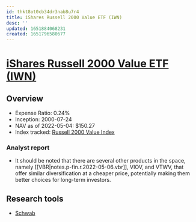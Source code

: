 ```yaml
---
id: thkt8ot0cb34dr3nab8u7r4
title: iShares Russell 2000 Value ETF (IWN)
desc: ''
updated: 1651884068231
created: 1651796580677
---
```

# [iShares Russell 2000 Value ETF (IWN)](https://etfdb.com/etf/IWN/#etf-ticker-profile)

## Overview

- Expense Ratio: 0.24%
- Inception: 2000-07-24
- NAV as of 2022-05-04: $150.27
- Index tracked: [Russell 2000 Value Index](https://etfdb.com/index/russell-2000-value-index/)

### Analyst report

- It should be noted that there are several other products in the space, namely [[VBR|notes.p-fin.r.2022-05-06.vbr]], VIOV, and VTWV, that offer similar diversification at a cheaper price, potentially making them better choices for long-term investors.

## Research tools

- [Schwab](https://www.schwab.com/research/etfs/quotes/summary/iwn)
